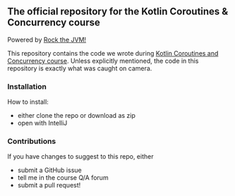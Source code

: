 
## The official repository for the Kotlin Coroutines & Concurrency course

Powered by [Rock the JVM!](rockthejvm.com)

This repository contains the code we wrote during  [Kotlin Coroutines and Concurrency course](https://rockthejvm.com/p/kotlin-coroutines). Unless explicitly mentioned, the code in this repository is exactly what was caught on camera.

### Installation

How to install:
- either clone the repo or download as zip
- open with IntelliJ

### Contributions

If you have changes to suggest to this repo, either
- submit a GitHub issue
- tell me in the course Q/A forum
- submit a pull request!
